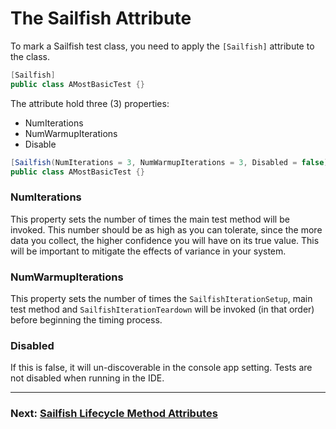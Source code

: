 # The Sailfish Attribute

To mark a Sailfish test class, you need to apply the `[Sailfish]` attribute to the class.

```csharp
[Sailfish]
public class AMostBasicTest {}
```

The attribute hold three (3) properties:

 - NumIterations
 - NumWarmupIterations
 - Disable

```csharp
[Sailfish(NumIterations = 3, NumWarmupIterations = 3, Disabled = false)]
public class AMostBasicTest {}
```


### NumIterations
This property sets the number of times the main test method will be invoked. This number should be as high as you can tolerate, since the more data you collect, the higher confidence you will have on its true value. This will be important to mitigate the effects of variance in your system.

### NumWarmupIterations

This property sets the number of times the `SailfishIterationSetup`, main test method and `SailfishIterationTeardown` will be invoked (in that order) before beginning the timing process.

### Disabled
If this is false, it will un-discoverable in the console app setting. Tests are not disabled when running in the IDE.


---
### Next: [Sailfish Lifecycle Method Attributes](./sailfish-lifecycle-method-attributes.md)